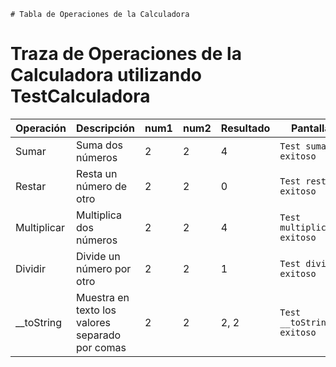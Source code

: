 ```
# Tabla de Operaciones de la Calculadora

```
# Traza de Operaciones de la Calculadora utilizando TestCalculadora

| Operación   | Descripción                       | num1 | num2 | Resultado | Pantalla         |
|-------------|-----------------------------------|------|------|-----------|------------------|
| Sumar       | Suma dos números                  | 2    | 2    | 4         | `Test sumar exitoso`              |
| Restar      | Resta un número de otro           | 2    | 2    | 0         | `Test restar exitoso`              |
| Multiplicar | Multiplica dos números            | 2    | 2    | 4         | `Test multiplicar exitoso`              |
| Dividir     | Divide un número por otro         | 2    | 2    | 1         | `Test dividir exitoso`              |
| __toString  | Muestra en texto los valores separado por comas | 2 | 2 | 2, 2 | `Test __toString__ exitoso`          |
       
```
